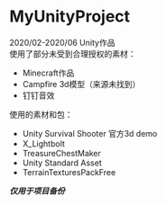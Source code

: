 # MyUnityProject

2020/02-2020/06 Unity作品  
使用了部分未受到合理授权的素材：

* Minecraft作品
* Campfire 3d模型（来源未找到）
* 钉钉音效

使用的素材和包：

* Unity Survival Shooter 官方3d demo
* X_Lightbolt
* TreasureChestMaker
* Unity Standard Asset
* TerrainTexturesPackFree

___仅用于项目备份___
